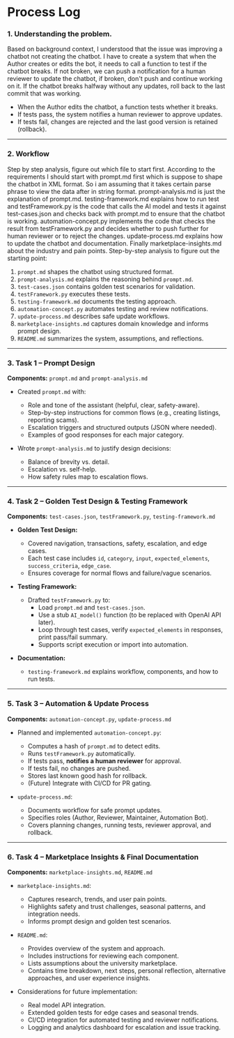 # Process Log

### 1. Understanding the problem. 
Based on background context, I understood that the issue was improving a chatbot not creating the chatbot. I have to create a system that when the Author creates or edits the bot, it needs to call a function to test if the chatbot breaks. If not broken, we can push a notification for a human reviewer to update the chatbot, if broken, don't push and continue working on it. If the chatbot breaks halfway without any updates, roll back to the last commit that was working.
- When the Author edits the chatbot, a function tests whether it breaks.  
- If tests pass, the system notifies a human reviewer to approve updates.  
- If tests fail, changes are rejected and the last good version is retained (rollback).  

---

### 2. Workflow
Step by step analysis, figure out which file to start first. According to the requirements I should start with prompt.md first which is suppose to shape the chatbot in XML format. So i am assuming that it takes certain parse phrase to view the data after in string format. prompt-analysis.md is just the explanation of prompt.md. testing-framework.md explains how to run test and testFramework.py is the code that calls the AI model and tests it against test-cases.json and checks back with prompt.md to ensure that the chatbot is working. automation-concept.py implements the code that checks the result from testFramework.py and decides whether to push further for human reviewer or to reject the changes. update-process.md explains how to update the chatbot and documentation. Finally marketplace-insights.md about the industry and pain points.
Step-by-step analysis to figure out the starting point:  
1. `prompt.md` shapes the chatbot using structured format.  
2. `prompt-analysis.md` explains the reasoning behind `prompt.md`.  
3. `test-cases.json` contains golden test scenarios for validation.  
4. `testFramework.py` executes these tests.  
5. `testing-framework.md` documents the testing approach.  
6. `automation-concept.py` automates testing and review notifications.  
7. `update-process.md` describes safe update workflows.  
8. `marketplace-insights.md` captures domain knowledge and informs prompt design.  
9. `README.md` summarizes the system, assumptions, and reflections.

---

### 3. Task 1 – Prompt Design
**Components:** `prompt.md` and `prompt-analysis.md`

- Created `prompt.md` with:  
  - Role and tone of the assistant (helpful, clear, safety-aware).  
  - Step-by-step instructions for common flows (e.g., creating listings, reporting scams).  
  - Escalation triggers and structured outputs (JSON where needed).  
  - Examples of good responses for each major category.

- Wrote `prompt-analysis.md` to justify design decisions:  
  - Balance of brevity vs. detail.  
  - Escalation vs. self-help.  
  - How safety rules map to escalation flows.

---

### 4. Task 2 – Golden Test Design & Testing Framework
**Components:** `test-cases.json`, `testFramework.py`, `testing-framework.md`

- **Golden Test Design:**  
  - Covered navigation, transactions, safety, escalation, and edge cases.  
  - Each test case includes `id`, `category`, `input`, `expected_elements`, `success_criteria`, `edge_case`.  
  - Ensures coverage for normal flows and failure/vague scenarios.

- **Testing Framework:**  
  - Drafted `testFramework.py` to:  
    - Load `prompt.md` and `test-cases.json`.  
    - Use a stub `AI_model()` function (to be replaced with OpenAI API later).  
    - Loop through test cases, verify `expected_elements` in responses, print pass/fail summary.  
    - Supports script execution or import into automation.  

- **Documentation:**  
  - `testing-framework.md` explains workflow, components, and how to run tests.

---

### 5. Task 3 – Automation & Update Process
**Components:** `automation-concept.py`, `update-process.md`

- Planned and implemented `automation-concept.py`:  
  - Computes a hash of `prompt.md` to detect edits.  
  - Runs `testFramework.py` automatically.  
  - If tests pass, **notifies a human reviewer** for approval.  
  - If tests fail, no changes are pushed.  
  - Stores last known good hash for rollback.  
  - (Future) Integrate with CI/CD for PR gating.

- `update-process.md`:  
  - Documents workflow for safe prompt updates.  
  - Specifies roles (Author, Reviewer, Maintainer, Automation Bot).  
  - Covers planning changes, running tests, reviewer approval, and rollback.

---

### 6. Task 4 – Marketplace Insights & Final Documentation
**Components:** `marketplace-insights.md`, `README.md`

- `marketplace-insights.md`:  
  - Captures research, trends, and user pain points.  
  - Highlights safety and trust challenges, seasonal patterns, and integration needs.  
  - Informs prompt design and golden test scenarios.

- `README.md`:  
  - Provides overview of the system and approach.  
  - Includes instructions for reviewing each component.  
  - Lists assumptions about the university marketplace.  
  - Contains time breakdown, next steps, personal reflection, alternative approaches, and user experience insights.

- Considerations for future implementation:  
  - Real model API integration.  
  - Extended golden tests for edge cases and seasonal trends.  
  - CI/CD integration for automated testing and reviewer notifications.  
  - Logging and analytics dashboard for escalation and issue tracking.